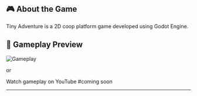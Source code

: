 ## 🎮 About the Game
Tiny Adventure is a 2D coop platform game developed using Godot Engine.

## 🎥 Gameplay Preview

![Gameplay](/gifs)

or

Watch gameplay on YouTube #coming soon

---
